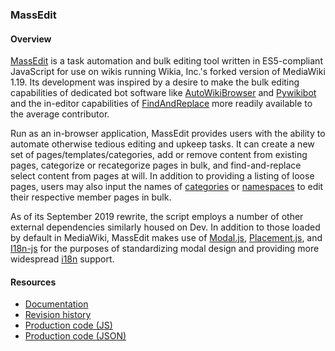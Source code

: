 ### MassEdit ###

#### Overview ####

[MassEdit](https://dev.wikia.com/w/MassEdit) is a task automation and bulk editing tool written in ES5-compliant JavaScript for use on wikis running Wikia, Inc.'s forked version of MediaWiki 1.19. Its development was inspired by a desire to make the bulk editing capabilities of dedicated bot software like [AutoWikiBrowser](https://github.com/reedy/AutoWikiBrowser) and [Pywikibot](https://github.com/wikimedia/pywikibot) and the in-editor capabilities of [FindAndReplace](https://dev.wikia.com/w/FindAndReplace) more readily available to the average contributor.

Run as an in-browser application, MassEdit provides users with the ability to automate otherwise tedious editing and upkeep tasks. It can create a new set of pages/templates/categories, add or remove content from existing pages, categorize or recategorize pages in bulk, and find-and-replace select content from pages at will. In addition to providing a listing of loose pages, users may also input the names of [categories](https://www.mediawiki.org/wiki/Help:Categories) or [namespaces](https://www.mediawiki.org/wiki/Help:Namespaces) to edit their respective member pages in bulk.

As of its September 2019 rewrite, the script employs a number of other external dependencies similarly housed on Dev. In addition to those loaded by default in MediaWiki, MassEdit makes use of [Modal.js](https://dev.wikia.com/w/Modal), [Placement.js](https://dev.wikia.com/w/Placement), and [I18n-js](https://dev.wikia.com/w/I18n-js) for the purposes of standardizing modal design and providing more widespread [i18n](https://en.wikipedia.org/wiki/Internationalization_and_localization) support.

#### Resources ####

* [Documentation](https://dev.wikia.com/w/MassEdit)
* [Revision history](https://dev.wikia.com/w/MediaWiki:MassEdit/code.js?action=history)
* [Production code (JS)](https://dev.wikia.com/w/MediaWiki:MassEdit/code.js)
* [Production code (JSON)](https://dev.wikia.com/w/MediaWiki:Custom-MassEdit/i18n.json)